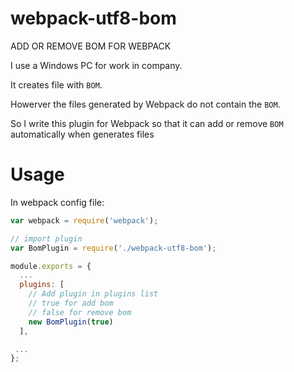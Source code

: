 # webpack-utf8-bom
ADD OR REMOVE BOM FOR WEBPACK

I use a Windows PC for work in company. 

It creates file with `BOM`.

Howerver the files generated by Webpack do not contain the `BOM`.

So I write this plugin for Webpack so that it can add or remove `BOM` automatically when generates files

# Usage
In webpack config file:

```javascript
var webpack = require('webpack');

// import plugin
var BomPlugin = require('./webpack-utf8-bom');

module.exports = {
  ...
  plugins: [
    // Add plugin in plugins list
    // true for add bom
    // false for remove bom
    new BomPlugin(true)
  ],

 ...
};
```